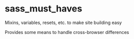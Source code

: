 # sass_must_haves
Mixins, variables, resets, etc. to make site building easy

Provides some means to handle cross-browser differences
